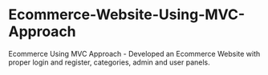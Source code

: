 # Ecommerce-Website-Using-MVC-Approach
Ecommerce Using MVC Approach - Developed an Ecommerce Website with proper login and register, categories, admin and user panels.
